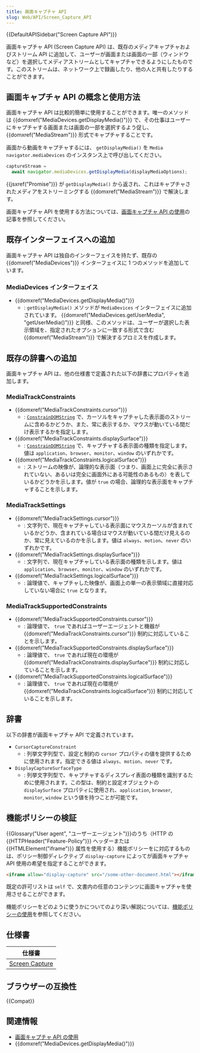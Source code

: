 ```yaml
---
title: 画面キャプチャ API
slug: Web/API/Screen_Capture_API
---
```


{{DefaultAPISidebar("Screen Capture API")}}

画面キャプチャ API (Screen Capture API) は、既存のメディアキャプチャおよびストリーム API に追加して、ユーザーが画面または画面の一部（ウィンドウなど）を選択してメディアストリームとしてキャプチャできるようにしたものです。このストリームは、ネットワーク上で録画したり、他の人と共有したりすることができます。

## 画面キャプチャ API の概念と使用方法

画面キャプチャ API は比較的簡単に使用することができます。唯一のメソッドは {{domxref("MediaDevices.getDisplayMedia()")}} で、その仕事はユーザーにキャプチャする画面または画面の一部を選択するよう促し、 {{domxref("MediaStream")}} 形式でキャプチャすることです。

画面から動画をキャプチャするには、 `getDisplayMedia()` を `Media` `navigator.mediaDevices` のインスタンス上で呼び出してください。

```js
captureStream =
  await navigator.mediaDevices.getDisplayMedia(displayMediaOptions);
```

{{jsxref("Promise")}} が `getDisplayMedia()` から返され、これはキャプチャされたメディアをストリーミングする {{domxref("MediaStream")}} で解決します。

画面キャプチャ API を使用する方法については、[画面キャプチャ API の使用](/ja/docs/Web/API/Screen_Capture_API/Using_Screen_Capture)の記事を参照してください。

## 既存インターフェイスへの追加

画面キャプチャ API は独自のインターフェイスを持たず、既存の {{domxref("MediaDevices")}} インターフェイスに 1 つのメソッドを追加しています。

### MediaDevices インターフェイス

- {{domxref("MediaDevices.getDisplayMedia()")}}
  - : `getDisplayMedia()` メソッドが `MediaDevices` インターフェイスに追加されています。 {{domxref("MediaDevices.getUserMedia", "getUserMedia()")}} と同様、このメソッドは、ユーザーが選択した表示領域を、指定されたオプションに一致する形式で含む {{domxref("MediaStream")}} で解決するプロミスを作成します。

## 既存の辞書への追加

画面キャプチャ API は、他の仕様書で定義された以下の辞書にプロパティを追加します。

### MediaTrackConstraints

- {{domxref("MediaTrackConstraints.cursor")}}
  - : [`ConstrainDOMString`](/ja/docs/Web/API/MediaTrackConstraints#constraindomstring) で、カーソルをキャプチャした表示面のストリームに含めるかどうか、また、常に表示するか、マウスが動いている間だけ表示するかを指定します。
- {{domxref("MediaTrackConstraints.displaySurface")}}
  - : [`ConstrainDOMString`](/ja/docs/Web/API/MediaTrackConstraints#constraindomstring) で、キャプチャする表示面の種類を指定します。値は `application`、`browser`、`monitor`、`window` のいずれかです。
- {{domxref("MediaTrackConstraints.logicalSurface")}}
  - : ストリームの映像が、論理的な表示面（つまり、画面上に完全に表示されていない、あるいは完全に画面外にある可能性のあるもの）を表しているかどうかを示します。値が `true` の場合、論理的な表示面をキャプチャすることを示します。

### MediaTrackSettings

- {{domxref("MediaTrackSettings.cursor")}}
  - : 文字列で、現在キャプチャしている表示面にマウスカーソルが含まれているかどうか、含まれている場合はマウスが動いている間だけ見えるのか、常に見えているのかを示します。値は `always`、`motion`、`never` のいずれかです。
- {{domxref("MediaTrackSettings.displaySurface")}}
  - : 文字列で、現在キャプチャしている表示面の種類を示します。値は `application`、`browser`、`monitor`、`window` のいずれかです。
- {{domxref("MediaTrackSettings.logicalSurface")}}
  - : 論理値で、キャプチャした映像が、画面上の単一の表示領域に直接対応していない場合に `true` となります。

### MediaTrackSupportedConstraints

- {{domxref("MediaTrackSupportedConstraints.cursor")}}
  - : 論理値で、 `true` であればユーザーエージェントと機器が {{domxref("MediaTrackConstraints.cursor")}} 制約に対応していることを示します。
- {{domxref("MediaTrackSupportedConstraints.displaySurface")}}
  - : 論理値で、 `true` であれば現在の環境が {{domxref("MediaTrackConstraints.displaySurface")}} 制約に対応していることを示します。
- {{domxref("MediaTrackSupportedConstraints.logicalSurface")}}
  - : 論理値で、 `true` であれば現在の環境が {{domxref("MediaTrackConstraints.logicalSurface")}} 制約に対応していることを示します。

## 辞書

以下の辞書が画面キャプチャ API で定義されています。

- `CursorCaptureConstraint`
  - : 列挙文字列型で、設定と制約の `cursor` プロパティの値を提供するために使用されます。指定できる値は `always`、`motion`、`never` です。
- `DisplayCaptureSurfaceType`
  - : 列挙文字列型で、キャプチャするディスプレイ表面の種類を識別するために使用されます。この型は、制約と設定オブジェクトの `displaySurface` プロパティに使用され、`application`, `browser`, `monitor`, `window` という値を持つことが可能です。

## 機能ポリシーの検証

{{Glossary("User agent", "ユーザーエージェント")}}のうち（HTTP の {{HTTPHeader("Feature-Policy")}} ヘッダーまたは {{HTMLElement("iframe")}} 属性を使用する）機能ポリシーをに対応するものは、ポリシー制御ディレクティブ `display-capture` によってが画面キャプチャ API 使用の希望を指定することができます。

```html
<iframe allow="display-capture" src="/some-other-document.html"></iframe>
```

既定の許可リストは `self` で、文書内の任意のコンテンツに画面キャプチャを使用させることができます。

機能ポリシーをどのように使うかについてのより深い解説については、[機能ポリシーの使用](/ja/docs/Web/HTTP/Feature_Policy/Using_Feature_Policy)を参照してください。

## 仕様書

| 仕様書                                                             |
| ------------------------------------------------------------------ |
| [Screen Capture](https://w3c.github.io/mediacapture-screen-share/) |

## ブラウザーの互換性

{{Compat}}

## 関連情報

- [画面キャプチャ API の使用](/ja/docs/Web/API/Screen_Capture_API/Using_Screen_Capture)
- {{domxref("MediaDevices.getDisplayMedia()")}}
